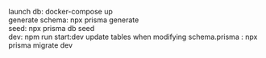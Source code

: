 launch db: docker-compose up  
generate schema: npx prisma generate  
seed: npx prisma db seed     
dev: npm run start:dev
update tables when modifying schema.prisma : npx prisma migrate dev
